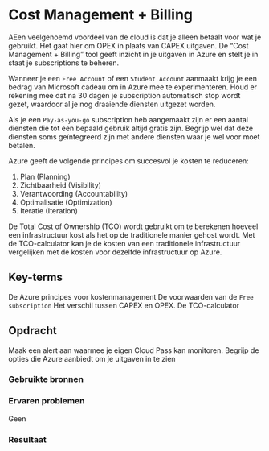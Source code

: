 # Cost Management + Billing

AEen veelgenoemd voordeel van de cloud is dat je alleen betaalt voor wat je gebruikt. Het gaat hier om OPEX in plaats van CAPEX uitgaven. De “Cost Management + Billing” tool geeft inzicht in je uitgaven in Azure en stelt je in staat je subscriptions te beheren.

Wanneer je een `Free Account` of een `Student Account` aanmaakt krijg je een bedrag van Microsoft cadeau om in Azure mee te experimenteren. Houd er rekening mee dat na 30 dagen je subscription automatisch stop wordt gezet, waardoor al je nog draaiende diensten uitgezet worden.

Als je een `Pay-as-you-go` subscription heb aangemaakt zijn er een aantal diensten die tot een bepaald gebruik altijd gratis zijn. Begrijp wel dat deze diensten soms geïntegreerd zijn met andere diensten waar je wel voor moet betalen. 

Azure geeft de volgende principes om succesvol je kosten te reduceren:
1. Plan (Planning)
2. Zichtbaarheid (Visibility)
3. Verantwoording (Accountability)
4. Optimalisatie (Optimization)
5. Iteratie (Iteration)

De Total Cost of Ownership (TCO) wordt gebruikt om te berekenen hoeveel een infrastructuur kost als het op de traditionele manier gehost wordt. Met de TCO-calculator kan je de kosten van een traditionele infrastructuur vergelijken met de kosten voor dezelfde infrastructuur op Azure.


## Key-terms

De Azure principes voor kostenmanagement
De voorwaarden van de `Free subscription`
Het verschil tussen CAPEX en OPEX.
De TCO-calculator


## Opdracht

Maak een alert aan waarmee je eigen Cloud Pass kan monitoren.
Begrijp de opties die Azure aanbiedt om je uitgaven in te zien

### Gebruikte bronnen

### Ervaren problemen

Geen

### Resultaat